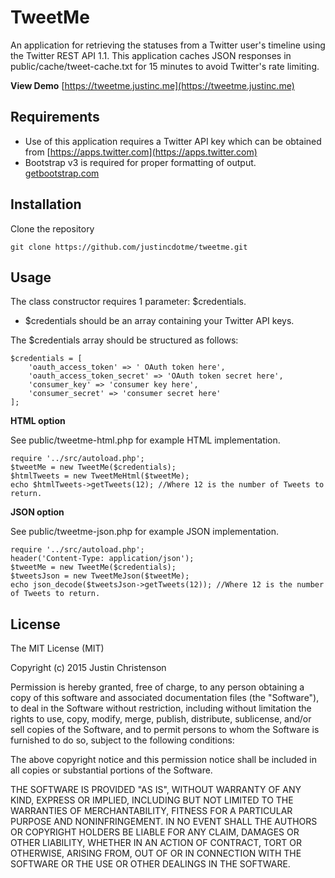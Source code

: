 # TweetMe
 An application for retrieving the statuses from a Twitter user's timeline using the Twitter REST API 1.1. This application caches JSON responses in public/cache/tweet-cache.txt for 15 minutes to avoid Twitter's rate limiting.

**View Demo**
 [https://tweetme.justinc.me](https://tweetme.justinc.me)
 
## Requirements
 
 - Use of this application requires a Twitter API key which can be obtained from [https://apps.twitter.com](https://apps.twitter.com)
 - Bootstrap v3 is required for proper formatting of output. [getbootstrap.com](http://getbootstrap.com)

## Installation

 Clone the repository
 
    git clone https://github.com/justincdotme/tweetme.git
      

## Usage

 The class constructor requires 1 parameter: $credentials. 
 
 - $credentials should be an array containing your Twitter API keys.

 The $credentials array should be structured as follows:

    $credentials = [
        'oauth_access_token' => ' OAuth token here',
        'oauth_access_token_secret' => 'OAuth token secret here',
        'consumer_key' => 'consumer key here',
        'consumer_secret' => 'consumer secret here'
    ];

 **HTML option**
 
 See public/tweetme-html.php for example HTML implementation.

    require '../src/autoload.php';
    $tweetMe = new TweetMe($credentials); 
    $htmlTweets = new TweetMeHtml($tweetMe);
    echo $htmlTweets->getTweets(12); //Where 12 is the number of Tweets to return.
    
 **JSON option**

 See public/tweetme-json.php for example JSON implementation.

    require '../src/autoload.php';
    header('Content-Type: application/json');
    $tweetMe = new TweetMe($credentials); 
    $tweetsJson = new TweetMeJson($tweetMe);
    echo json_decode($tweetsJson->getTweets(12)); //Where 12 is the number of Tweets to return.

## License

 The MIT License (MIT)
 
 Copyright (c) 2015 Justin Christenson
 
 Permission is hereby granted, free of charge, to any person obtaining a copy
 of this software and associated documentation files (the "Software"), to deal
 in the Software without restriction, including without limitation the rights
 to use, copy, modify, merge, publish, distribute, sublicense, and/or sell
 copies of the Software, and to permit persons to whom the Software is
 furnished to do so, subject to the following conditions:
 
 The above copyright notice and this permission notice shall be included in
 all copies or substantial portions of the Software.
 
 THE SOFTWARE IS PROVIDED "AS IS", WITHOUT WARRANTY OF ANY KIND, EXPRESS OR
 IMPLIED, INCLUDING BUT NOT LIMITED TO THE WARRANTIES OF MERCHANTABILITY,
 FITNESS FOR A PARTICULAR PURPOSE AND NONINFRINGEMENT. IN NO EVENT SHALL THE
 AUTHORS OR COPYRIGHT HOLDERS BE LIABLE FOR ANY CLAIM, DAMAGES OR OTHER
 LIABILITY, WHETHER IN AN ACTION OF CONTRACT, TORT OR OTHERWISE, ARISING FROM,
 OUT OF OR IN CONNECTION WITH THE SOFTWARE OR THE USE OR OTHER DEALINGS IN
 THE SOFTWARE.

